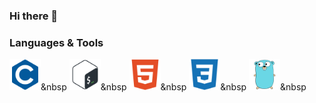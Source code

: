 ### Hi there 👋

<!--
**drumpg/drumpg** is a ✨ _special_ ✨ repository because its `README.md` (this file) appears on your GitHub profile.

Here are some ideas to get you started:

- 🔭 I’m currently working on ...
- 🌱 I’m currently learning ...
- 👯 I’m looking to collaborate on ...
- 🤔 I’m looking for help with ...
- 💬 Ask me about ...
- 📫 How to reach me: ...
- 😄 Pronouns: ...
- ⚡ Fun fact: ...
-->
### Languages & Tools
<img src="https://github.com/devicons/devicon/blob/master/icons/c/c-plain.svg" alt="C">&nbsp
<img src="https://github.com/devicons/devicon/blob/master/icons/bash/bash-original.svg" alt="bash">&nbsp
<img src="https://github.com/devicons/devicon/blob/master/icons/html5/html5-plain.svg" alt="HTML">&nbsp
<img src="https://github.com/devicons/devicon/blob/master/icons/css3/css3-plain.svg" alt="CSS">&nbsp
<img src="https://github.com/devicons/devicon/blob/master/icons/go/go-original.svg" alt="golang">&nbsp

<style>
img {
  width: 50px;
  height: 50px;
}
</style>
